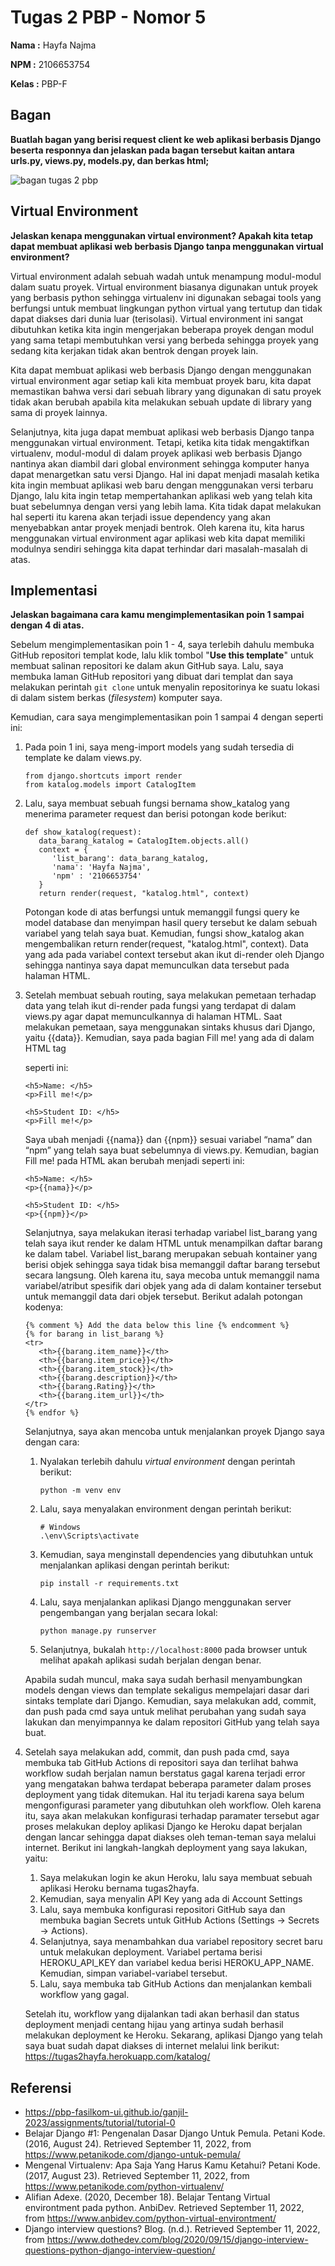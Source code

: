 # Tugas 2 PBP - Nomor 5
**Nama   :** Hayfa Najma

**NPM    :** 2106653754

**Kelas  :** PBP-F

## Bagan

**Buatlah bagan yang berisi request client ke web aplikasi berbasis Django beserta responnya dan jelaskan pada bagan tersebut kaitan antara urls.py, views.py, models.py, dan berkas html;**

![bagan tugas 2 pbp](https://user-images.githubusercontent.com/92681187/189669134-9b9ac2db-3ae9-4d5a-864a-43ceb58ffa25.jpg)

## Virtual Environment

**Jelaskan kenapa menggunakan virtual environment? Apakah kita tetap dapat membuat aplikasi web berbasis Django tanpa menggunakan virtual environment?**

Virtual environment adalah sebuah wadah untuk menampung modul-modul dalam suatu proyek. Virtual environment biasanya digunakan untuk proyek yang berbasis python sehingga virtualenv ini digunakan sebagai tools yang berfungsi untuk membuat lingkungan python virtual yang tertutup dan tidak dapat diakses dari dunia luar (terisolasi). Virtual environment ini sangat dibutuhkan ketika kita ingin mengerjakan beberapa proyek dengan modul yang sama tetapi membutuhkan versi yang berbeda sehingga proyek yang sedang kita kerjakan tidak akan bentrok dengan proyek lain.

Kita dapat membuat aplikasi web berbasis Django dengan menggunakan virtual environment agar setiap kali kita membuat proyek baru, kita dapat memastikan bahwa versi dari sebuah library yang digunakan di satu proyek tidak akan berubah apabila kita melakukan sebuah update di library yang sama di proyek lainnya.

Selanjutnya, kita juga dapat membuat aplikasi web berbasis Django tanpa menggunakan virtual environment. Tetapi, ketika kita tidak mengaktifkan virtualenv, modul-modul di dalam proyek aplikasi web berbasis Django nantinya akan diambil dari global environment sehingga komputer hanya dapat menargetkan satu versi Django. Hal ini dapat menjadi masalah ketika kita ingin membuat aplikasi web baru dengan menggunakan versi terbaru Django, lalu kita ingin tetap mempertahankan aplikasi web yang telah kita buat sebelumnya dengan versi yang lebih lama. Kita tidak dapat melakukan hal seperti itu karena akan terjadi issue dependency yang akan menyebabkan antar proyek menjadi bentrok. Oleh karena itu, kita harus menggunakan virtual environment agar aplikasi web kita dapat memiliki modulnya sendiri sehingga kita dapat terhindar dari masalah-masalah di atas.

## Implementasi

**Jelaskan bagaimana cara kamu mengimplementasikan poin 1 sampai dengan 4 di atas.**

Sebelum mengimplementasikan poin 1 - 4, saya terlebih dahulu membuka GitHub repositori templat kode, lalu klik tombol "**Use this template**" untuk membuat salinan repositori ke dalam akun GitHub saya. Lalu, saya membuka laman GitHub repositori yang dibuat dari templat dan saya melakukan perintah `git clone` untuk menyalin repositorinya ke suatu lokasi di dalam sistem berkas (_filesystem_) komputer saya.

Kemudian, cara saya mengimplementasikan poin 1 sampai 4 dengan seperti ini:

1. Pada poin 1 ini, saya meng-import models yang sudah tersedia di template ke dalam views.py.

   ```shell
   from django.shortcuts import render
   from katalog.models import CatalogItem
   ```

2. Lalu, saya membuat sebuah fungsi bernama show_katalog yang menerima parameter request dan berisi potongan kode berikut:

   ```shell
   def show_katalog(request):
      data_barang_katalog = CatalogItem.objects.all()
      context = {
         'list_barang': data_barang_katalog,
         'nama': 'Hayfa Najma',
         'npm' : '2106653754'
      }
      return render(request, "katalog.html", context)
   ```

   Potongan kode di atas berfungsi untuk memanggil fungsi query ke model database dan menyimpan hasil query tersebut ke dalam sebuah variabel yang telah saya buat. Kemudian, fungsi show_katalog akan mengembalikan return render(request, "katalog.html", context). Data yang ada pada variabel context tersebut akan ikut di-render oleh Django sehingga nantinya saya dapat memunculkan data tersebut pada halaman HTML.

3. Setelah membuat sebuah routing, saya melakukan pemetaan terhadap data yang telah ikut di-render pada fungsi yang terdapat di dalam views.py agar dapat memunculkannya di halaman HTML. Saat melakukan pemetaan, saya menggunakan sintaks khusus dari Django, yaitu {{data}}. Kemudian, saya pada bagian Fill me! yang ada di dalam HTML tag <p> seperti ini:


   ```shell
   <h5>Name: </h5>
   <p>Fill me!</p>
 
   <h5>Student ID: </h5>
   <p>Fill me!</p>
   ```
   
   Saya ubah menjadi {{nama}} dan {{npm}} sesuai variabel “nama” dan “npm” yang telah saya buat sebelumnya di views.py. Kemudian, bagian Fill me! pada HTML akan berubah menjadi seperti ini:

   ```shell
   <h5>Name: </h5>
   <p>{{nama}}</p>
 
   <h5>Student ID: </h5>
   <p>{{npm}}</p>
   ```

   Selanjutnya, saya melakukan iterasi terhadap variabel list_barang yang telah saya ikut render ke dalam HTML untuk menampilkan daftar barang ke dalam tabel. Variabel list_barang merupakan sebuah kontainer yang berisi objek sehingga saya tidak bisa memanggil daftar barang tersebut secara langsung. Oleh karena itu, saya mecoba untuk memanggil nama variabel/atribut spesifik dari objek yang ada di dalam kontainer tersebut untuk memanggil data dari objek tersebut. Berikut adalah potongan kodenya:

   ```shell
   {% comment %} Add the data below this line {% endcomment %}
   {% for barang in list_barang %}
   <tr>
      <th>{{barang.item_name}}</th>
      <th>{{barang.item_price}}</th>
      <th>{{barang.item_stock}}</th>
      <th>{{barang.description}}</th>
      <th>{{barang.Rating}}</th>
      <th>{{barang.item_url}}</th>
   </tr>
   {% endfor %}
   ```

   Selanjutnya, saya akan mencoba untuk menjalankan proyek Django saya dengan cara:
   1. Nyalakan terlebih dahulu _virtual environment_ dengan perintah berikut:

      ```shell
      python -m venv env
      ```

   2. Lalu, saya menyalakan environment dengan perintah berikut:

      ```shell
      # Windows
      .\env\Scripts\activate
      ```

   3. Kemudian, saya menginstall dependencies yang dibutuhkan untuk menjalankan aplikasi dengan perintah berikut:

      ```shell
      pip install -r requirements.txt
      ```

   4. Lalu, saya menjalankan aplikasi Django menggunakan server pengembangan yang berjalan secara lokal:

      ```shell
      python manage.py runserver
      ```

   5. Selanjutnya, bukalah `http://localhost:8000` pada browser untuk melihat apakah aplikasi sudah berjalan dengan benar.

   Apabila sudah muncul, maka saya sudah berhasil menyambungkan models dengan views dan template sekaligus mempelajari dasar dari sintaks template dari Django. Kemudian, saya melakukan add, commit, dan push pada cmd saya untuk melihat perubahan yang sudah saya lakukan dan menyimpannya ke dalam repositori GitHub yang telah saya buat.

4. Setelah saya melakukan add, commit, dan push pada cmd, saya membuka tab GitHub Actions di repositori saya dan terlihat bahwa workflow sudah berjalan namun berstatus gagal karena terjadi error yang mengatakan bahwa terdapat beberapa parameter dalam proses deployment yang tidak ditemukan. Hal itu terjadi karena saya belum mengonfigurasi parameter yang dibutuhkan oleh workflow. Oleh karena itu, saya akan melakukan konfigurasi terhadap paramater tersebut agar proses melakukan deploy aplikasi Django ke Heroku dapat berjalan dengan lancar sehingga dapat diakses oleh teman-teman saya melalui internet. Berikut ini langkah-langkah deployment yang saya lakukan, yaitu:

   1. Saya melakukan login ke akun Heroku, lalu saya membuat sebuah aplikasi Heroku bernama tugas2hayfa.
   2. Kemudian, saya menyalin API Key yang ada di Account Settings
   3. Lalu, saya membuka konfigurasi repositori GitHub saya dan membuka bagian Secrets untuk GitHub Actions (Settings -> Secrets -> Actions).
   4. Selanjutnya, saya menambahkan dua variabel repository secret baru untuk melakukan deployment. Variabel pertama berisi HEROKU_API_KEY dan variabel kedua berisi HEROKU_APP_NAME. Kemudian, simpan variabel-variabel tersebut.
   5. Lalu, saya membuka tab GitHub Actions dan menjalankan kembali workflow yang gagal.

   Setelah itu, workflow yang dijalankan tadi akan berhasil dan status deployment menjadi centang hijau yang artinya sudah berhasil melakukan deployment ke Heroku. Sekarang, aplikasi Django yang telah saya buat sudah dapat diakses di internet melalui link berikut: https://tugas2hayfa.herokuapp.com/katalog/

## Referensi

- https://pbp-fasilkom-ui.github.io/ganjil-2023/assignments/tutorial/tutorial-0
- Belajar Django #1: Pengenalan Dasar Django Untuk Pemula. Petani Kode. (2016, August 24). Retrieved September 11, 2022, from https://www.petanikode.com/django-untuk-pemula/ 
- Mengenal Virtualenv: Apa Saja Yang Harus Kamu Ketahui? Petani Kode. (2017, August 23). Retrieved September 11, 2022, from https://www.petanikode.com/python-virtualenv/ 
- Alifian Adexe. (2020, December 18). Belajar Tentang Virtual environtment pada python. AnbiDev. Retrieved September 11, 2022, from https://www.anbidev.com/python-virtual-environtment/ 
- Django interview questions? Blog. (n.d.). Retrieved September 11, 2022, from https://www.dothedev.com/blog/2020/09/15/django-interview-questions-python-django-interview-question/ 

